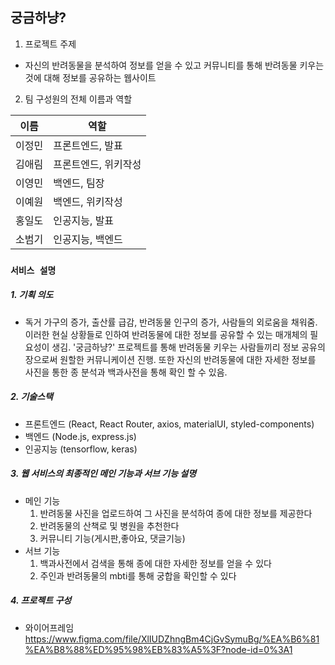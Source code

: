 ## 궁금하냥?

1. 프로젝트 주제 
- 자신의 반려동물을 분석하여 정보를 얻을 수 있고 커뮤니티를 통해 반려동물 키우는 것에 대해 정보를 공유하는 웹사이트
2. 팀 구성원의 전체 이름과 역할

| 이름 | 역할 |
| ------ | ------ |
| 이정민 | 프론트엔드, 발표 |
| 김애림 | 프론트엔드, 위키작성 |
| 이영민 | 백엔드, 팀장 |
| 이예원 | 백엔드, 위키작성 |
| 홍일도 | 인공지능, 발표 |
| 소범기 | 인공지능, 백엔드 |


### **`서비스 설명`**

##### 1. 기획 의도
- 독거 가구의 증가, 출산률 급감, 반려동물 인구의 증가, 사람들의 외로움을 채워줌.
  이러한 현실 상황들로 인하여 반려동물에 대한 정보를 공유할 수 있는 매개체의 필요성이 생김.
  '궁금하냥?' 프로젝트를 통해 반려동물 키우는 사람들끼리 정보 공유의 장으로써 원할한 커뮤니케이션 진행. 
  또한 자신의 반려동물에 대한 자세한 정보를 사진을 통한 종 분석과 백과사전을 통해 확인 할 수 있음.

##### 2. 기술스택
- 프론트엔드 (React, React Router, axios, materialUI, styled-components)
- 백엔드 (Node.js, express.js)
- 인공지능 (tensorflow, keras)

##### 3. 웹 서비스의 최종적인 메인 기능과 서브 기능 설명
- 메인 기능
   1. 반려동물 사진을 업로드하여 그 사진을 분석하여 종에 대한 정보를 제공한다
   2. 반려동물의 산책로 및 병원을 추천한다
   3. 커뮤니티 기능(게시판,좋아요, 댓글기능)
- 서브 기능
   1. 백과사전에서 검색을 통해 종에 대한 자세한 정보를 얻을 수 있다
   2. 주인과 반려동물의 mbti를 통해 궁합을 확인할 수 있다

##### 4. 프로젝트 구성
- 와이어프레임 
https://www.figma.com/file/XlIUDZhngBm4CjGvSymuBg/%EA%B6%81%EA%B8%88%ED%95%98%EB%83%A5%3F?node-id=0%3A1
